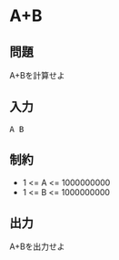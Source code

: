 # A+B

## 問題

A+Bを計算せよ

## 入力

<pre>
A B
</pre>

## 制約

* 1 <= A <= 1000000000
* 1 <= B <= 1000000000

## 出力

A+Bを出力せよ

